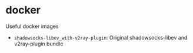 # docker

Useful docker images

* `shadowsocks-libev_with-v2ray-plugin`: Original shadowsocks-libev and v2ray-plugin bundle
